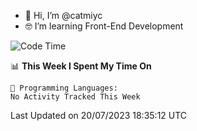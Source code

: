 - 👋 Hi, I’m @catmiyc
- 🤓 I’m learning Front-End Development

<!---
catmiyc/catmiyc is a ✨ special ✨ repository because its `README.md` (this file) appears on your GitHub profile.
You can click the Preview link to take a look at your changes.
--->


<!--START_SECTION:waka-->
![Code Time](http://img.shields.io/badge/Code%20Time-337%20hrs%2013%20mins-blue)

📊 **This Week I Spent My Time On** 

```text
💬 Programming Languages: 
No Activity Tracked This Week
```


 Last Updated on 20/07/2023 18:35:12 UTC
<!--END_SECTION:waka-->

